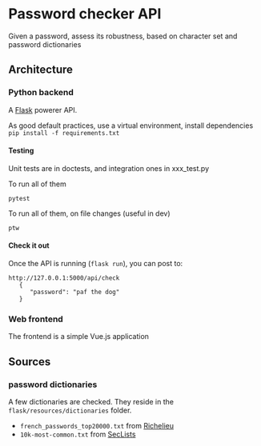 # Password checker API

Given a password, assess its robustness, based on character set and password dictionaries

## Architecture
### Python backend

A [Flask](https://flask.palletsprojects.com/) powerer API.

As good default practices, use a virtual environment, install dependencies `pip install -f requirements.txt`




#### Testing

Unit tests are in doctests, and integration ones in xxx_test.py

To run all of them

    pytest 

To run all of them, on file changes (useful in dev)
   
    ptw 

#### Check it out
Once the API is running (`flask run`), you can post to: 
```
http://127.0.0.1:5000/api/check
   {
      "password": "paf the dog"
   }
```

### Web frontend

The frontend is a simple Vue.js application

## Sources
### password dictionaries
A few dictionaries are checked. They reside in the `flask/resources/dictionaries` folder.

  * `french_passwords_top20000.txt` from [Richelieu](https://github.com/tarraschk/richelieu)
  * `10k-most-common.txt` from [SecLists](https://github.com/danielmiessler/SecLists)
